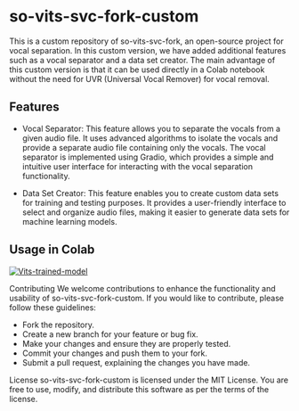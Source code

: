 # so-vits-svc-fork-custom

This is a custom repository of so-vits-svc-fork, an open-source project for vocal separation. In this custom version, we have added additional features such as a vocal separator and a data set creator. The main advantage of this custom version is that it can be used directly in a Colab notebook without the need for UVR (Universal Vocal Remover) for vocal removal.

## Features

- Vocal Separator: This feature allows you to separate the vocals from a given audio file. It uses advanced algorithms to isolate the vocals and provide a separate audio file containing only the vocals. The vocal separator is implemented using Gradio, which provides a simple and intuitive user interface for interacting with the vocal separation functionality.

- Data Set Creator: This feature enables you to create custom data sets for training and testing purposes. It provides a user-friendly interface to select and organize audio files, making it easier to generate data sets for machine learning models.

## Usage in Colab
[![Vits-trained-model](https://colab.research.google.com/assets/colab-badge.svg)](
https://colab.research.google.com/gist/AKhilRaghav0/9b2ffe1b9869886fbb4382060179a32a/vits_trained_model.ipynb)


Contributing
We welcome contributions to enhance the functionality and usability of so-vits-svc-fork-custom. If you would like to contribute, please follow these guidelines:

   - Fork the repository.
   - Create a new branch for your feature or bug fix.
   - Make your changes and ensure they are properly tested.
   - Commit your changes and push them to your fork.
   - Submit a pull request, explaining the changes you have made.

License
so-vits-svc-fork-custom is licensed under the MIT License. You are free to use, modify, and distribute this software as per the terms of the license.
